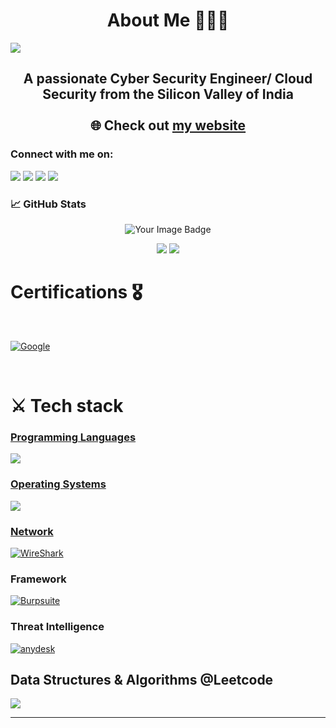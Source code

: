<h1 align="center"><b>About Me 👨🏻‍💻</b></h1>

[![](https://visitcount.itsvg.in/api?id=playeron1&icon=5&color=0&)](https://visitcount.itsvg.in)


<h2 align="center" font-size=2vi><b>A passionate Cyber Security Engineer/ Cloud Security from the Silicon Valley of India</b><br><br>🌐 Check out <a href="https://krish-shah-umber.vercel.app/">my website</a></h2>
<p><h3 align="left"><b>Connect with me on:</b></h3></p>
<p align="left">
  <a href = ""></a><img src="https://skillicons.dev/icons?i=discord"/> 
  <a href="krishnimeshshah@gmail.com target = "blank""></a><img src="https://skillicons.dev/icons?i=gmail" /> 
  <a href = "https://x.com/krish_shah10"></a><img src="https://skillicons.dev/icons?i=twitter" /> 
  <a href = "https://www.linkedin.com/in/krish-shah-cybersecurity/details/skills/"></a><img src="https://skillicons.dev/icons?i=linkedin" />
</p> 

<h3>📈 GitHub Stats</h3>

<p align="center"><img src="https://tryhackme-badges.s3.amazonaws.com/darkfighter.png" alt="Your Image Badge" /></p>
<p align="center">
  <img src="https://github-readme-stats.vercel.app/api?username=playeron1&theme=dark&hide_border=true&include_all_commits=true&count_private=true"/>
  <img src = "https://github-readme-stats.vercel.app/api/top-langs/?username=playeron1&theme=dark&hide_border=true&include_all_commits=true&count_private=true&layout=compact" />
</p>
<h1 align="left"><b>Certifications 🎖️</b></h1><br>

<a href='https://www.credly.com/badges/536cc8d0-4f17-4020-966b-4de1f9d0bb1a/public_url' target="_blank"><img alt='Google' src='https://img.shields.io/badge/Google_Cyber security Certification-100000?style=for-the-badge&logo=Google&logoColor=000000&labelColor=FEFEFF&color=45BD39'/></a>

<br>
<h1 align="left">⚔️ Tech stack</h1>
<p align="left">
  <a href="https://skillicons.dev">
    <h3>Programming Languages</h3>
    <img src="https://skillicons.dev/icons?i=html,css,tailwindcss,js,java,python,figma,nodejs,git,github,vscode,notion,obsidian" />
    <h3>Operating Systems</h3>
    <img src = "https://skillicons.dev/icons?i=linux,ubuntu,kali,windows" />
    <h3>Network</h3>
    <a href='https://github.com/shivamkapasia0' target="_blank"><img alt='WireShark' src='https://img.shields.io/badge/Wireshark-100000?style=for-the-badge&logo=WireShark&logoColor=004DE5&labelColor=FEFEFF&color=008FFD'/></a>
    <h3>Framework</h3>
    <a href='https://github.com/shivamkapasia0' target="_blank"><img alt='Burpsuite' src='https://img.shields.io/badge/Burpsuite-100000?style=for-the-badge&logo=Burpsuite&logoColor=FE5E01&labelColor=FEFCFD&color=FEA201'/></a>
    <h3>Threat Intelligence</h3>
   <a href='any.run' target="_blank"><img alt='anydesk' src='https://img.shields.io/badge/Any.run-100000?style=for-the-badge&logo=anydesk&logoColor=000000&labelColor=FEFEFF&color=45BD39'/></a>
    <h2>Data Structures & Algorithms @Leetcode</h2>
    <img align="center" src = "https://leetcard.jacoblin.cool/dark_playeron?border=0&radius=20&font=Montserrat">
  </a>
  
</p>




---

<!-- Proudly created with GPRM ( https://gprm.itsvg.in ) -->













